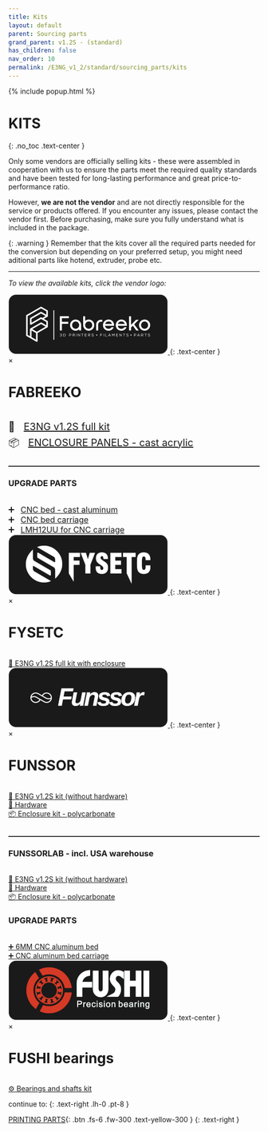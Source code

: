 ```yaml
---
title: Kits
layout: default
parent: Sourcing parts
grand_parent: v1.2S - (standard)
has_children: false
nav_order: 10
permalink: /E3NG_v1_2/standard/sourcing_parts/kits
---
```


{% include popup.html %}

# KITS
{: .no_toc .text-center }

Only some vendors are officially selling kits - these were assembled in cooperation with us to ensure the parts meet the required quality standards and have been tested for long-lasting performance and great price-to-performance ratio.

However, **we are not the vendor** and are not directly responsible for the service or products offered. If you encounter any issues, please contact the vendor first. Before purchasing, make sure you fully understand what is included in the package.

{: .warning }
Remember that the kits cover all the required parts needed for the conversion but depending on your preferred setup, you might need aditional parts like hotend, extruder, probe etc.

---
*To view the available kits, click the vendor logo:*

<!-- FABREEKO -->
<a href="#" onclick="showPopup('popup1'); return false;">
  <img src="../../../assets/images/fabreeko_btn.png" alt="Open Popup" style="width:320px; height:auto; cursor:pointer;">
</a>
{: .text-center }

<div id="popup1" class="popup">
  <span class="close" onclick="hidePopup('popup1')">&times;</span>
  <h1>FABREEKO</h1><br>
  <div style="font-size: 20px; line-height: 1.6;">
    <span style="margin-right: 12px;">🧰</span>
    <a href="https://www.fabreeko.com/products/ender-3-ng-core-xy-conversion-kit-by-honeybadger">E3NG v1.2S full kit</a><br>
    <span style="margin-right: 12px;">📦</span>
    <a href="https://www.fabreeko.com/products/cast-acrylic-panel-set-for-ender-3-ng">ENCLOSURE PANELS - cast acrylic</a><br>
  </div>
  <hr style="margin-top: 30px; border: none; border-top: 1px solid #555;">
  <h3>UPGRADE PARTS</h3><br>
  <span style="font-size: 16px; align-items: center;">
    <span style="margin-right: 8px;">➕</span>
    <a href="https://www.fabreeko.com/products/ender-3-ng-cast-aluminum-bed-by-honeybadger">CNC bed - cast aluminum</a><br>
    <span style="margin-right: 8px;">➕</span>
    <a href="https://www.fabreeko.com/products/ender-3-ng-bed-carriage-by-honeybadger">CNC bed carriage</a><br>
    <span style="margin-right: 8px;">➕</span>
    <a href="https://www.fabreeko.com/products/lmh12uu-bearing-by-honeybadger">LMH12UU for CNC carriage</a>
  </span>
</div>

<!-- FYSETC -->
<a href="#" onclick="showPopup('popup2'); return false;">
  <img src="../../../assets/images/fysetc_btn.png" alt="Open Popup" style="width:320px; height:auto; cursor:pointer;">
</a>
{: .text-center }

<div id="popup2" class="popup">
  <span class="close" onclick="hidePopup('popup2')">&times;</span>
  <h1>FYSETC</h1><br>
  <a href="https://s.click.aliexpress.com/e/_oFhekto">🧰 E3NG v1.2S full kit with enclosure</a>
</div>

<!-- FUNSSOR -->
<a href="#" onclick="showPopup('popup3'); return false;">
  <img src="../../../assets/images/funssor_btn.png" alt="Open Popup" style="width:320px; height:auto; cursor:pointer;">
</a>
{: .text-center }

<div id="popup3" class="popup">
  <span class="close" onclick="hidePopup('popup3')">&times;</span>
  <h1>FUNSSOR</h1><br>
  <a href="https://s.click.aliexpress.com/e/_ooF6WBw">🧰 E3NG v1.2S kit (without hardware)</a><br>
  <a href="https://s.click.aliexpress.com/e/_omNZg0k">🔩 Hardware</a><br>
  <a href="https://s.click.aliexpress.com/e/_oD5DAoU">📦 Enclosure kit - polycarbonate</a><br>
  <hr style="margin-top: 30px; border: none; border-top: 1px solid #555;">
  <h3>FUNSSORLAB - incl. USA warehouse</h3><br>
  <a href="https://www.funssorlab.com/products/funssor-ender-3-ng-v12-corexy-conversion-motion-and-electronics-diy-kit?VariantsId=10611">🧰 E3NG v1.2S kit (without hardware)</a><br>
  <a href="https://www.funssorlab.com/products/funssor-ender-3-ng-v12-corexy-conversion-hardware-screw-nuts-kit?VariantsId=10607">🔩 Hardware</a><br>
  <a href="https://www.funssorlab.com/products/funssor-ender-3-ng-v12-convertion-corexy-3d-printer-upgrade-enclosure-pc-kit-with-screw-pack-optional-4mm-thickness?VariantsId=10686">📦 Enclosure kit - polycarbonate</a><br>
  <h3>UPGRADE PARTS</h3><br>
  <a href="https://s.click.aliexpress.com/e/_op0VN9i">➕ 6MM CNC aluminum bed</a><br>
  <a href="https://s.click.aliexpress.com/e/_oCJYEE0">➕ CNC aluminum bed carriage</a>
</div>

<!-- FUSHI -->
<a href="#" onclick="showPopup('popup4'); return false;">
  <img src="../../../assets/images/fushi_btn.png" alt="Open Popup" style="width:320px; height:auto; cursor:pointer;">
</a>
{: .text-center }

<div id="popup4" class="popup">
  <span class="close" onclick="hidePopup('popup4')">&times;</span>
  <h1>FUSHI bearings</h1><br>
  <a href="https://s.click.aliexpress.com/e/_oCrZCk4">⚙️ Bearings and shafts kit</a>
</div>

continue to:
{: .text-right .lh-0 .pt-8 }

[PRINTING PARTS]{: .btn .fs-6 .fw-300 .text-yellow-300 }
{: .text-right }

[PRINTING PARTS]: https://rh3d.xyz/E3NG_v1_2/standard/printing_parts
